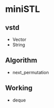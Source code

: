 miniSTL
======

vstd
----
 + Vector
 + String

Algorithm
---------
 + next\_permutation

Working
-------
 + deque
